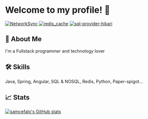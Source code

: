 # Welcome to my profile! 👋

[![NetworkSync](https://img.shields.io/github/watchers/samcefalo/NetworkSync?label=NetworkSync&style=social)](https://github.com/samcefalo/NetworkSync)
[![redis_cache](https://img.shields.io/github/watchers/samcefalo/redis_cache?label=redis_cache&style=social)](https://github.com/samcefalo/redis_cache)
[![sql-provider-hikari](https://img.shields.io/github/watchers/samcefalo/sql-provider-hikari?label=sql-provider-hikari&style=social)](https://github.com/samcefalo/sql-provider-hikari)


## 🚀 About Me
I'm a Fullstack programmer and technology lover

## 🛠 Skills
Java, Spring, Angular, SQL & NOSQL, Redis, Python, Paper-spigot...

## :chart_with_upwards_trend: Stats
[![samcefalo's GitHub stats](https://github-readme-stats.vercel.app/api?username=samcefalo&count_private=true&theme=dark)](https://github.com/samcefalo/)
